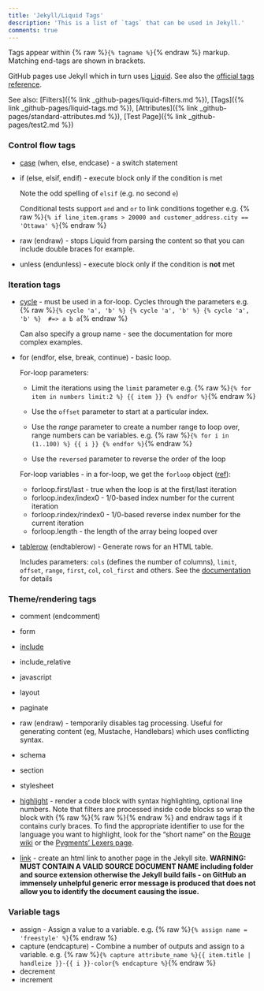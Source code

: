 ```yaml
---
title: 'Jekyll/Liquid Tags'
description: 'This is a list of `tags` that can be used in Jekyll.'
comments: true
---
```


Tags appear within {% raw %}`{% tagname %}`{% endraw %} markup.
Matching end-tags are shown in brackets.

GitHub pages use Jekyll which in turn uses [Liquid](https://help.shopify.com/themes/liquid).
See also the [official tags reference](https://help.shopify.com/themes/liquid/tags).

See also: [Filters]({% link _github-pages/liquid-filters.md %}), [Tags]({% link _github-pages/liquid-tags.md %}), [Attributes]({% link _github-pages/standard-attributes.md %}), [Test Page]({% link _github-pages/test2.md %})

### Control flow tags
- [case](https://help.shopify.com/themes/liquid/tags/control-flow-tags#case-when) (when, else, endcase) - a switch statement
- if (else, elsif, endif) - execute block only if the condition is met

  Note the odd spelling of `elsif` (e.g. no second `e`)

  Conditional tests support `and` and `or` to link conditions together
  e.g. {% raw %}`{% if line_item.grams > 20000 and customer_address.city == 'Ottawa' %}`{% endraw %}

- raw (endraw) - stops Liquid from parsing the content so that you can include double braces for example.
- unless (endunless) - execute block only if the condition is **not** met

### Iteration tags
* [cycle](https://help.shopify.com/themes/liquid/tags/iteration-tags#cycle) - must be used in a for-loop. Cycles through the parameters
  e.g. {% raw %}`{% cycle 'a', 'b' %} {% cycle 'a', 'b' %} {% cycle 'a', 'b' %}  #=> a b a`{% endraw %}

  Can also specify a group name - see the documentation for more complex examples.

* for (endfor, else, break, continue) - basic loop.

  For-loop parameters:
  * Limit the iterations using the `limit` parameter
    e.g. {% raw %}`{% for item in numbers limit:2 %} {{ item }} {% endfor %}`{% endraw %}

  * Use the `offset` parameter to start at a particular index.

  * Use the _range_ parameter to create a number range to loop over, range numbers can be variables.
    e.g. {% raw %}`{% for i in (1..100) %} {{ i }} {% endfor %}`{% endraw %}

  * Use the `reversed` parameter to reverse the order of the loop

  For-loop variables - in a for-loop, we get the `forloop` object ([ref](https://help.shopify.com/themes/liquid/objects/for-loops)):
  * forloop.first/last - true when the loop is at the first/last iteration
  * forloop.index/index0 - 1/0-based index number for the current iteration
  * forloop.rindex/rindex0 - 1/0-based reverse index number for the current iteration
  * forloop.length - the length of the array being looped over

* [tablerow](https://help.shopify.com/themes/liquid/tags/iteration-tags#tablerow) (endtablerow) - Generate rows for an HTML table.

  Includes parameters: `cols` (defines the number of columns), `limit`, `offset`, `range`, `first`, `col`, `col_first` and others. See the [documentation](https://help.shopify.com/themes/liquid/objects/tablerow) for details

### Theme/rendering tags
* comment (endcomment)
* form
* [include](https://jekyllrb.com/docs/includes/)
* include_relative
* javascript
* layout
* paginate
* raw (endraw) - temporarily disables tag processing. Useful for generating content (eg, Mustache, Handlebars) which uses conflicting syntax.
* schema
* section
* stylesheet

* [highlight](https://jekyllrb.com/docs/templates/#code-snippet-highlighting) - render a code block with syntax highlighting, optional line numbers. Note that filters are processed inside code blocks so wrap the block with {% raw %}{% raw %}{% endraw %} and endraw tags if it contains curly braces. To find the appropriate identifier to use for the language you want to highlight, look for the “short name” on the [Rouge wiki](https://github.com/jayferd/rouge/wiki/List-of-supported-languages-and-lexers) or the [Pygments’ Lexers page](http://pygments.org/docs/lexers/).

* [link](https://jekyllrb.com/docs/templates/#links) - create an html link to another page in the Jekyll site. **WARNING: MUST CONTAIN A VALID SOURCE DOCUMENT NAME including folder and source extension otherwise the Jekyll build fails - on GitHub an immensely unhelpful generic error message is produced that does not allow you to identify the document causing the issue.**

### Variable tags
* assign - Assign a value to a variable. e.g. {% raw %}`{% assign name = 'freestyle' %}`{% endraw %}
* capture (endcapture) - Combine a number of outputs and assign to a variable.
  e.g. {% raw %}`{% capture attribute_name %}{{ item.title | handleize }}-{{ i }}-color{% endcapture %}`{% endraw %}
* decrement
* increment

